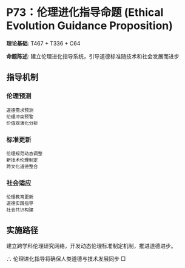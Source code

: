 # P73：伦理进化指导命题 (Ethical Evolution Guidance Proposition)

**理论基础**: T467 + T336 + C64

**命题陈述**: 建立伦理进化指导系统，引导道德标准随技术和社会发展而进步

## 指导机制

### 伦理预测
```
道德需求预测
伦理冲突预警
价值观演化分析
```

### 标准更新
```
伦理规范动态调整
新技术伦理制定
跨文化道德整合
```

### 社会适应
```
伦理教育更新
道德实践指导
社会共识构建
```

## 实施路径

建立跨学科伦理研究网络，开发动态伦理标准制定机制，推进道德进步。

∴ 伦理进化指导将确保人类道德与技术发展同步 □